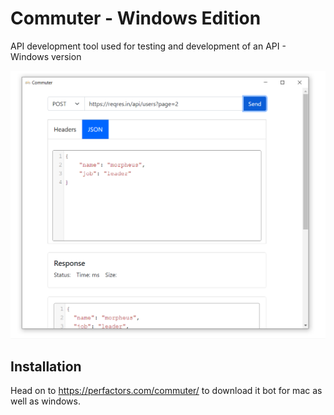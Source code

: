 # Commuter - Windows Edition

API development tool used for testing and development of an API - Windows version

![demo](./demo.PNG)

## Installation 

Head on to <a href="https://perfactors.com/commuter/">https://perfactors.com/commuter/</a> to download it bot for mac as well as windows.

